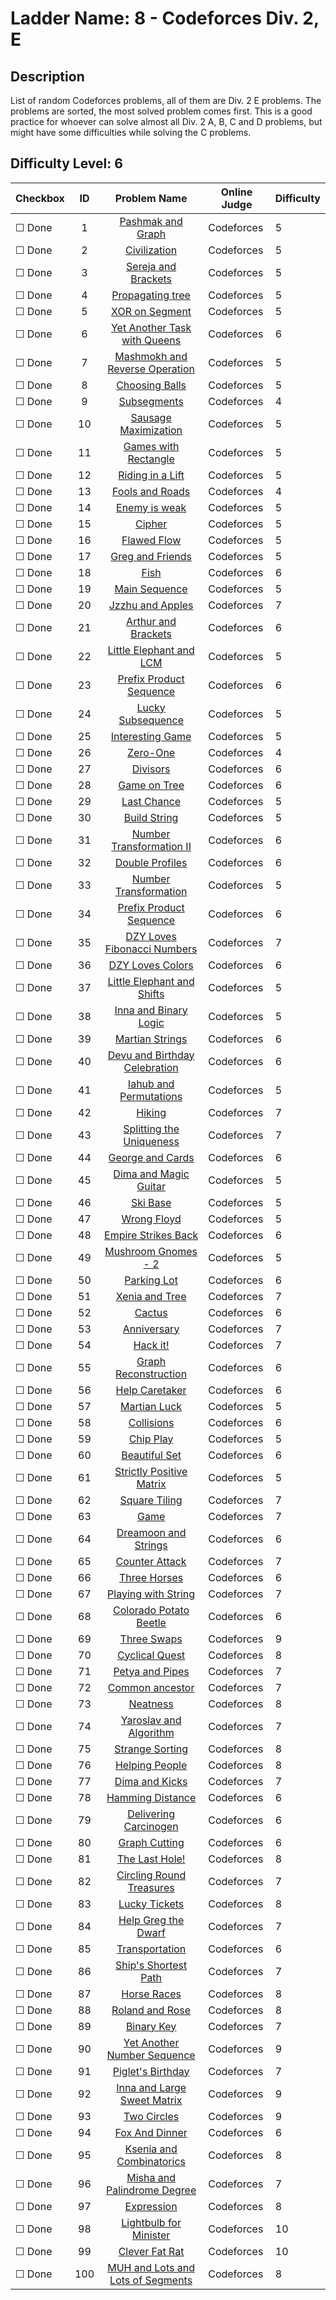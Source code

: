 # Ladder Name: 8 - Codeforces Div. 2, E
## Description
 List of random Codeforces problems, all of them are Div. 2 E problems. The problems are sorted, the most solved problem comes first. This is a good practice for whoever can solve almost all Div. 2 A, B, C and D problems, but might have some difficulties while solving the C problems.
## Difficulty Level: 6

| Checkbox | ID  | Problem Name | Online Judge | Difficulty |
|---|:---:|:---:|---|---|
|&#9744; Done|1|[Pashmak and Graph](http://codeforces.com/problemset/problem/459/E)|Codeforces|5|
|&#9744; Done|2|[Civilization](http://codeforces.com/problemset/problem/455/C)|Codeforces|5|
|&#9744; Done|3|[Sereja and Brackets](http://codeforces.com/problemset/problem/380/C)|Codeforces|5|
|&#9744; Done|4|[Propagating tree](http://codeforces.com/problemset/problem/383/C)|Codeforces|5|
|&#9744; Done|5|[XOR on Segment](http://codeforces.com/problemset/problem/242/E)|Codeforces|5|
|&#9744; Done|6|[Yet Another Task with Queens](http://codeforces.com/problemset/problem/131/E)|Codeforces|6|
|&#9744; Done|7|[Mashmokh and Reverse Operation](http://codeforces.com/problemset/problem/414/C)|Codeforces|5|
|&#9744; Done|8|[Choosing Balls](http://codeforces.com/problemset/problem/264/C)|Codeforces|5|
|&#9744; Done|9|[Subsegments](http://codeforces.com/problemset/problem/69/E)|Codeforces|4|
|&#9744; Done|10|[Sausage Maximization](http://codeforces.com/problemset/problem/282/E)|Codeforces|5|
|&#9744; Done|11|[Games with Rectangle](http://codeforces.com/problemset/problem/128/C)|Codeforces|5|
|&#9744; Done|12|[Riding in a Lift](http://codeforces.com/problemset/problem/479/E)|Codeforces|5|
|&#9744; Done|13|[Fools and Roads](http://codeforces.com/problemset/problem/191/C)|Codeforces|4|
|&#9744; Done|14|[Enemy is weak](http://codeforces.com/problemset/problem/61/E)|Codeforces|5|
|&#9744; Done|15|[Cipher](http://codeforces.com/problemset/problem/156/C)|Codeforces|5|
|&#9744; Done|16|[Flawed Flow](http://codeforces.com/problemset/problem/269/C)|Codeforces|5|
|&#9744; Done|17|[Greg and Friends](http://codeforces.com/problemset/problem/295/C)|Codeforces|5|
|&#9744; Done|18|[Fish](http://codeforces.com/problemset/problem/16/E)|Codeforces|6|
|&#9744; Done|19|[Main Sequence](http://codeforces.com/problemset/problem/286/C)|Codeforces|5|
|&#9744; Done|20|[Jzzhu and Apples](http://codeforces.com/problemset/problem/449/C)|Codeforces|7|
|&#9744; Done|21|[Arthur and Brackets](http://codeforces.com/problemset/problem/508/E)|Codeforces|6|
|&#9744; Done|22|[Little Elephant and LCM](http://codeforces.com/problemset/problem/258/C)|Codeforces|5|
|&#9744; Done|23|[Prefix Product Sequence](http://codeforces.com/problemset/problem/487/C)|Codeforces|6|
|&#9744; Done|24|[Lucky Subsequence](http://codeforces.com/problemset/problem/145/C)|Codeforces|5|
|&#9744; Done|25|[Interesting Game](http://codeforces.com/problemset/problem/87/C)|Codeforces|5|
|&#9744; Done|26|[Zero-One](http://codeforces.com/problemset/problem/135/C)|Codeforces|4|
|&#9744; Done|27|[Divisors](http://codeforces.com/problemset/problem/448/E)|Codeforces|6|
|&#9744; Done|28|[Game on Tree](http://codeforces.com/problemset/problem/280/C)|Codeforces|6|
|&#9744; Done|29|[Last Chance](http://codeforces.com/problemset/problem/137/E)|Codeforces|5|
|&#9744; Done|30|[Build String](http://codeforces.com/problemset/problem/237/E)|Codeforces|5|
|&#9744; Done|31|[Number Transformation II](http://codeforces.com/problemset/problem/346/C)|Codeforces|6|
|&#9744; Done|32|[Double Profiles](http://codeforces.com/problemset/problem/154/C)|Codeforces|6|
|&#9744; Done|33|[Number Transformation](http://codeforces.com/problemset/problem/251/C)|Codeforces|5|
|&#9744; Done|34|[Prefix Product Sequence](http://codeforces.com/problemset/problem/488/E)|Codeforces|6|
|&#9744; Done|35|[DZY Loves Fibonacci Numbers](http://codeforces.com/problemset/problem/446/C)|Codeforces|7|
|&#9744; Done|36|[DZY Loves Colors](http://codeforces.com/problemset/problem/444/C)|Codeforces|6|
|&#9744; Done|37|[Little Elephant and Shifts](http://codeforces.com/problemset/problem/220/C)|Codeforces|5|
|&#9744; Done|38|[Inna and Binary Logic](http://codeforces.com/problemset/problem/400/E)|Codeforces|5|
|&#9744; Done|39|[Martian Strings](http://codeforces.com/problemset/problem/149/E)|Codeforces|6|
|&#9744; Done|40|[Devu and Birthday Celebration](http://codeforces.com/problemset/problem/439/E)|Codeforces|6|
|&#9744; Done|41|[Iahub and Permutations](http://codeforces.com/problemset/problem/340/E)|Codeforces|5|
|&#9744; Done|42|[Hiking](http://codeforces.com/problemset/problem/489/E)|Codeforces|7|
|&#9744; Done|43|[Splitting the Uniqueness](http://codeforces.com/problemset/problem/297/C)|Codeforces|7|
|&#9744; Done|44|[George and Cards](http://codeforces.com/problemset/problem/387/E)|Codeforces|6|
|&#9744; Done|45|[Dima and Magic Guitar](http://codeforces.com/problemset/problem/366/E)|Codeforces|5|
|&#9744; Done|46|[Ski Base](http://codeforces.com/problemset/problem/91/C)|Codeforces|5|
|&#9744; Done|47|[Wrong Floyd](http://codeforces.com/problemset/problem/350/E)|Codeforces|5|
|&#9744; Done|48|[Empire Strikes Back](http://codeforces.com/problemset/problem/300/E)|Codeforces|6|
|&#9744; Done|49|[Mushroom Gnomes - 2](http://codeforces.com/problemset/problem/138/C)|Codeforces|5|
|&#9744; Done|50|[Parking Lot](http://codeforces.com/problemset/problem/219/E)|Codeforces|6|
|&#9744; Done|51|[Xenia and Tree](http://codeforces.com/problemset/problem/342/E)|Codeforces|7|
|&#9744; Done|52|[Cactus](http://codeforces.com/problemset/problem/231/E)|Codeforces|6|
|&#9744; Done|53|[Anniversary](http://codeforces.com/problemset/problem/226/C)|Codeforces|7|
|&#9744; Done|54|[Hack it!](http://codeforces.com/problemset/problem/468/C)|Codeforces|7|
|&#9744; Done|55|[Graph Reconstruction](http://codeforces.com/problemset/problem/329/C)|Codeforces|6|
|&#9744; Done|56|[Help Caretaker](http://codeforces.com/problemset/problem/142/C)|Codeforces|6|
|&#9744; Done|57|[Martian Luck](http://codeforces.com/problemset/problem/216/E)|Codeforces|5|
|&#9744; Done|58|[Collisions](http://codeforces.com/problemset/problem/34/E)|Codeforces|6|
|&#9744; Done|59|[Chip Play](http://codeforces.com/problemset/problem/89/C)|Codeforces|5|
|&#9744; Done|60|[Beautiful Set](http://codeforces.com/problemset/problem/364/C)|Codeforces|6|
|&#9744; Done|61|[Strictly Positive Matrix](http://codeforces.com/problemset/problem/402/E)|Codeforces|5|
|&#9744; Done|62|[Square Tiling](http://codeforces.com/problemset/problem/432/E)|Codeforces|7|
|&#9744; Done|63|[Game](http://codeforces.com/problemset/problem/277/C)|Codeforces|7|
|&#9744; Done|64|[Dreamoon and Strings](http://codeforces.com/problemset/problem/476/E)|Codeforces|6|
|&#9744; Done|65|[Counter Attack](http://codeforces.com/problemset/problem/190/E)|Codeforces|7|
|&#9744; Done|66|[Three Horses](http://codeforces.com/problemset/problem/271/E)|Codeforces|6|
|&#9744; Done|67|[Playing with String](http://codeforces.com/problemset/problem/305/E)|Codeforces|7|
|&#9744; Done|68|[Colorado Potato Beetle](http://codeforces.com/problemset/problem/243/C)|Codeforces|6|
|&#9744; Done|69|[Three Swaps](http://codeforces.com/problemset/problem/339/E)|Codeforces|9|
|&#9744; Done|70|[Cyclical Quest](http://codeforces.com/problemset/problem/235/C)|Codeforces|8|
|&#9744; Done|71|[Petya and Pipes](http://codeforces.com/problemset/problem/362/E)|Codeforces|7|
|&#9744; Done|72|[Common ancestor](http://codeforces.com/problemset/problem/49/E)|Codeforces|7|
|&#9744; Done|73|[Neatness](http://codeforces.com/problemset/problem/359/E)|Codeforces|8|
|&#9744; Done|74|[Yaroslav and Algorithm](http://codeforces.com/problemset/problem/301/C)|Codeforces|7|
|&#9744; Done|75|[Strange Sorting](http://codeforces.com/problemset/problem/484/C)|Codeforces|8|
|&#9744; Done|76|[Helping People](http://codeforces.com/problemset/problem/494/C)|Codeforces|8|
|&#9744; Done|77|[Dima and Kicks](http://codeforces.com/problemset/problem/358/E)|Codeforces|7|
|&#9744; Done|78|[Hamming Distance](http://codeforces.com/problemset/problem/193/C)|Codeforces|6|
|&#9744; Done|79|[Delivering Carcinogen](http://codeforces.com/problemset/problem/198/C)|Codeforces|6|
|&#9744; Done|80|[Graph Cutting](http://codeforces.com/problemset/problem/405/E)|Codeforces|6|
|&#9744; Done|81|[The Last Hole!](http://codeforces.com/problemset/problem/274/C)|Codeforces|8|
|&#9744; Done|82|[Circling Round Treasures](http://codeforces.com/problemset/problem/375/C)|Codeforces|7|
|&#9744; Done|83|[Lucky Tickets](http://codeforces.com/problemset/problem/333/C)|Codeforces|8|
|&#9744; Done|84|[Help Greg the Dwarf](http://codeforces.com/problemset/problem/98/C)|Codeforces|7|
|&#9744; Done|85|[Transportation](http://codeforces.com/problemset/problem/203/E)|Codeforces|6|
|&#9744; Done|86|[Ship's Shortest Path](http://codeforces.com/problemset/problem/75/E)|Codeforces|7|
|&#9744; Done|87|[Horse Races](http://codeforces.com/problemset/problem/95/D)|Codeforces|8|
|&#9744; Done|88|[Roland and Rose](http://codeforces.com/problemset/problem/460/E)|Codeforces|8|
|&#9744; Done|89|[Binary Key](http://codeforces.com/problemset/problem/332/E)|Codeforces|7|
|&#9744; Done|90|[Yet Another Number Sequence](http://codeforces.com/problemset/problem/392/C)|Codeforces|9|
|&#9744; Done|91|[Piglet's Birthday](http://codeforces.com/problemset/problem/248/E)|Codeforces|7|
|&#9744; Done|92|[Inna and Large Sweet Matrix](http://codeforces.com/problemset/problem/390/E)|Codeforces|9|
|&#9744; Done|93|[Two Circles](http://codeforces.com/problemset/problem/363/E)|Codeforces|9|
|&#9744; Done|94|[Fox And Dinner](http://codeforces.com/problemset/problem/510/E)|Codeforces|6|
|&#9744; Done|95|[Ksenia and Combinatorics](http://codeforces.com/problemset/problem/382/E)|Codeforces|8|
|&#9744; Done|96|[Misha and Palindrome Degree](http://codeforces.com/problemset/problem/501/E)|Codeforces|7|
|&#9744; Done|97|[Expression](http://codeforces.com/problemset/problem/58/E)|Codeforces|8|
|&#9744; Done|98|[Lightbulb for Minister](http://codeforces.com/problemset/problem/394/E)|Codeforces|10|
|&#9744; Done|99|[Clever Fat Rat](http://codeforces.com/problemset/problem/185/C)|Codeforces|10|
|&#9744; Done|100|[MUH and Lots and Lots of Segments](http://codeforces.com/problemset/problem/471/E)|Codeforces|8|
